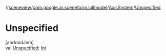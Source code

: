 //[sceneview](../../../index.md)/[com.google.ar.sceneform.lullmodel](../index.md)/[AxisSystem](index.md)/[Unspecified](-unspecified.md)

# Unspecified

[androidJvm]\
val [Unspecified](-unspecified.md): [Int](https://kotlinlang.org/api/latest/jvm/stdlib/kotlin/-int/index.html)
